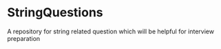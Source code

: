 # StringQuestions
 A repository for string related question which will be helpful for interview preparation
